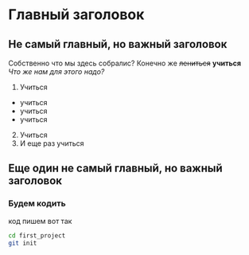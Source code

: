 # Главный заголовок

## Не самый главный, но важный заголовок

Собственно что мы здесь собралис?
Конечно же ~~лениться~~ **учиться**<br>
*Что же нам для этого надо?*<br>
1. Учиться
- учиться
- учиться
- учиться
2. Учиться
3. И еще раз учиться

## Еще один не самый главный, но важный заголовок

### Будем кодить

код пишем вот так

``` bash
cd first_project
git init
```
